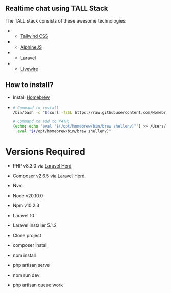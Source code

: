 ## Realtime chat using TALL Stack

The TALL stack consists of these awesome technologies:
- - [Tailwind CSS](https://tailwindcss.com/)
- - [AlphineJS](https://alpinejs.dev/)
- - [Laravel](https://laravel.com/)
- - [Livewire](https://laravel-livewire.com/)

## How to install?

- Install [Homebrew](https://brew.sh/)
- ```bash
  # Command to install
  /bin/bash -c "$(curl -fsSL https://raw.githubusercontent.com/Homebrew/install/HEAD/install.sh)"

  # Command to add to PATH:
  (echo; echo 'eval "$(/opt/homebrew/bin/brew shellenv)"') >> /Users/mussyahmi/.zprofile
    eval "$(/opt/homebrew/bin/brew shellenv)"

# Versions Required
- PHP v8.3.0 via [Laravel Herd](https://herd.laravel.com/)
- Composer v2.6.5 via [Laravel Herd](https://herd.laravel.com/)
- Nvm
- Node v20.10.0
- Npm v10.2.3
- Laravel 10
- Laravel installer 5.1.2

- Clone project
- composer install
- npm install
- php artisan serve
- npm run dev
- php artisan queue:work
